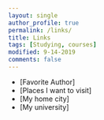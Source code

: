 ```yaml
---
layout: single
author_profile: true
permalink: /links/
title: Links
tags: [Studying, courses]
modified: 9-14-2019
comments: false
---
```



* [Favorite Author]
* [Places I want to visit]
* [My home city]
* [My university]

